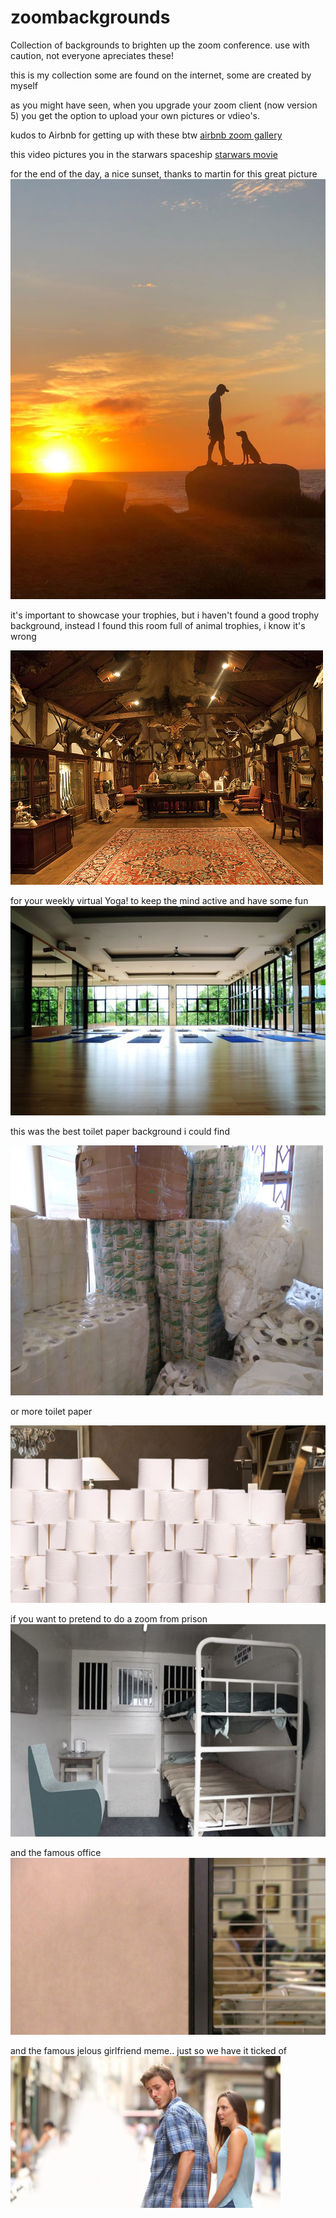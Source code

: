 # zoombackgrounds
Collection of backgrounds to brighten up the zoom conference. 
use with caution, not everyone apreciates these! 

this is my collection some are found on the internet, some are created by myself

as you might have seen, when you upgrade your zoom client (now version 5) you get the option to upload your own pictures or vdieo's.

kudos to Airbnb for getting up with these btw 
[airbnb zoom gallery](https://news.airbnb.com/inside-looking-out-10-views-to-transport-you-outdoors/)

this video pictures you in the starwars spaceship
[starwars movie](https://github.com/harvthe/zoombackgrounds/blob/master/Animated%20XWing%20Trench%20Run%20Cockpit%20for%20Zoom%20Shortest.mp4)


for the end of the day, a nice sunset, thanks to martin for this great picture
![sunset with dog](94640156_10158518676792386_4867152137777315840_o.jpg)

it's important to showcase your trophies, but i haven't found a good trophy background, instead I found this room
full of animal trophies, i know it's wrong

![your trophys](animal%20room.jpg)

for your weekly virtual Yoga! to keep the mind active and have some fun
![yoga background](yoga2.jpg)


this was the best toilet paper background i could find

![toilet paper](final-toilet-paper-show-in-Uganda.jpg)

or more toilet paper

![more toilet paper ](toiletzoom.png)

if you want to pretend to do a zoom from prison
![prison zoom](prison.jpeg)

and the famous office
![office](office.jpeg)

and the famous jelous girlfriend meme.. just so we have it ticked of
![standard](meme-jealous-girlfriend-background-432x243.jpeg)

